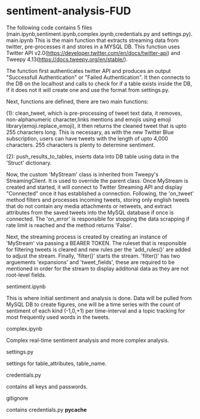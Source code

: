 # sentiment-analysis-FUD

The following code contains 5 files (main.ipynb,sentiment.ipynb,complex.ipynb,credentials.py and settings.py).
main.ipynb
This is the main function that extracts streaming data from twitter, pre-processes it and stores in a MYSQL DB.
This function uses Twitter API v2.0(https://developer.twitter.com/en/docs/twitter-api) and Tweepy 4.13(https://docs.tweepy.org/en/stable/).

The function first authenticates twitter API and produces an output "Successfull Authentication" or "Failed Authentication". It then connects to the DB on the
localhost and calls to check for if a table exists inside the DB, if it does not it will create one and use the format from settings.py.
    
Next, functions are defined, there are two main functions: 
    
(1): clean_tweet, which is pre-processing of tweet text data, it removes, non-alphanumeric character,links
mentions and emojis using emoji library(emoji.replace_emoji), it then returns the cleaned tweet that is upto 255 characters long. This is necessary, as with the
new Twitter Blue subscription, users can have tweets with the length of upto 4,000 characters. 255 characters is plenty to determine sentiment.
    
(2): push_results_to_tables, inserts data into DB table using data in the 'Struct' dictionary.
    
Now, the custom 'MyStream' class is inherited from Tweepy's StreamingClient. It is used to override the parent class.
Once MyStream is created and started, it will connect to Twitter Streaming API and display "Connected" once it has established a connection.
Following, the 'on_tweet' method filters and processes incoming tweets, storing only english tweets that do not contain any media attachments or retweets, and
extract attributes from the saved tweets into the MySQL database if once is connected. The 'on_error' is responsible for stopping the data scrapping if rate limit 
is reached and the method returns 'False'.
    
Next, the streaming process is created by creating an instance of 'MyStream' via passing a BEARER TOKEN. The ruleset that is responsible for filtering tweets is 
cleared and new rules per the 'add_rules()' are added to adjust the stream. Finally, 'filter()' starts the stream. 'filter()' has two arguements 'expansions' 
and 'tweet_fields', these are required to be mentioned in order for the stream to display additonal data as they are not root-level fields.
    
    
sentiment.ipynb

This is where initial sentiment and analysis is done. Data will be pulled from MySQL DB to create figures, one will be a time series with the count of sentiment of 
each kind (-1,0,+1) per time-interval and a topic tracking for most frequently used words in the tweets.
    
complex.ipynb

Complex real-time sentiment analysis and more complex analysis.
    
settings.py

settings for table_attributes, table_name.
   
credentials.py

contains all keys and passwords.
    
gitignore

contains credentials.py __pycache__ 
    
    
